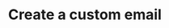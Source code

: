 ---
# -------------------------- #
#      ENDPOINT DETAILS      #
# -------------------------- #

product-type: "connect"
content-type: "api-endpoint"
endpoint: "notifications"
key: "create-custom-notification-recipient"
version: "1"


# -------------------------- #
#       METHOD DETAILS       #
# -------------------------- #

title: "Create a custom email"
method: "post"
short-url: |
  {{ site.data.connect.core-objects.notifications.custom-emails.post.name | flatify }}
full-url: |
  {{ api.base-url }}{{ endpoint.short-url | flatify }}
short: "{{ site.data.connect.core-objects.notifications.custom-emails.post.description }}"
description: |
  {{ site.data.connect.core-objects.notifications.custom-emails.post.description }}
  **Note**: To use this endpoint, your Stitch plan must include access to the [Custom notification list]({{ link.account.customize-notifications | prepend: site.baseurl }}) feature.
# -------------------------- #
#       METHOD ARGUMENTS     #
# -------------------------- #

arguments:
  - name: "email_address"
    required: true
    type: "string"
    description: |
      The email address that custom email notifications should be sent to.
    example-value: |
      stitch-custom-notification@yourdomain.com


# -------------------------- #
#           RETURNS          #
# -------------------------- #

returns: |
  If successful, the API will return a status of <code class="api success">200 OK</code> and a single [Custom Email Notification object]({{ site.data.connect.data-structures.notifications.custom-email.section }}).

# ------------------------------ #
#   EXAMPLE REQUEST & RESPONSES  #
# ------------------------------ #

examples:
  - type: "Request"
    request-url: "{{ endpoint.short-url | flatify | strip_newlines }}"
    header: "{{ site.data.connect.request-headers.put.with-body | flatify }}"
    code: |
      '{
         "email_address": "stitch-custom-notification@yourdomain.com"
       }'
  
  - type: "Response"
    code: |
      {
        "id": 22,
        "client_id": 116078,
        "email_address": "stitch-custom-notification@yourdomain.com",
        "created_at": "2019-07-16T19:49:51Z",
        "disabled_at": null
      }
  
  - type: "Errors"
    error-file: "custom-email-notifications"
  # The errors live in: _data/connect/response-codes/custom-email-notifications.yml
---